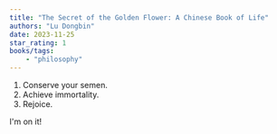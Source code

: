 ```yaml
---
title: "The Secret of the Golden Flower: A Chinese Book of Life"
authors: "Lu Dongbin"
date: 2023-11-25
star_rating: 1
books/tags:
    - "philosophy"
---
```

1. Conserve your semen.
2. Achieve immortality.
3. Rejoice.

I'm on it!